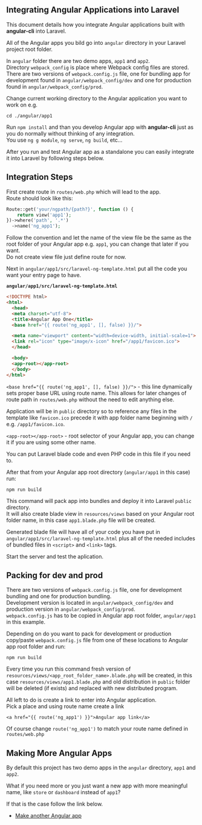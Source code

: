 ## Integrating Angular Applications into Laravel  

This document details how you integrate Angular applications built with **angular-cli** into Laravel.  

All of the Angular apps you bild go into `angular` directory in your Laravel project root folder.  

In `angular` folder there are two demo apps, `app1` and `app2`.  
Directory `webpack_config` is place where Webpack config files are stored.  
There are two versions of `webpack.config.js` file, one for bundling app for development found in `angular/webpack_config/dev` and one for production found in `angular/webpack_config/prod`.  

Change current working directory to the Angular application you want to work on e.g.  

```
cd ./angular/app1
```

Run `npm install` and than you develop Angular app with **angular-cli** just as you do normally without thinking of any integration.  
You use `ng g module`, `ng serve`, `ng build`, etc...  

After you run and test Angular app as a standalone you can easily integrate it into Laravel by following steps below.  

## Integration Steps  

First create route in `routes/web.php` which will lead to the app.  
Route should look like this:  

```php
Route::get('your/ngpath/{path?}', function () {
    return view('app1');
})->where('path', '.*')
  ->name('ng_app1');
```

Follow the convention and let the name of the view file be the same as the root folder of your Angular app e.g. `app1`, you can change that later if you want.  
Do not create view file just define route for now.  

Next in `angular/app1/src/laravel-ng-template.html` put all the code you want your entry page to have.  

**`angular/app1/src/laravel-ng-template.html`**  

```html
<!DOCTYPE html>
<html>
  <head>
  <meta charset="utf-8">
  <title>Angular App One</title>
  <base href="{{ route('ng_app1', [], false) }}/">

  <meta name="viewport" content="width=device-width, initial-scale=1">
  <link rel="icon" type="image/x-icon" href="/app1/favicon.ico">
  </head>

  <body>
  <app-root></app-root>
  </body>
</html>
```

`<base href="{{ route('ng_app1', [], false) }}/">` - this line dynamically sets proper base URL using route name. This allows for later changes of route path in `routes/web.php` without the need to edit anything else.  

Application will be in `public` directory so to reference any files in the template like `favicon.ico` precede it with app folder name beginning with `/` e.g. `/app1/favicon.ico`.

`<app-root></app-root>` - root selector of your Angular app, you can change it if you are using some other name.  

You can put Laravel blade code and even PHP code in this file if you need to.  

After that from your Angular app root directory (`angular/app1` in this case) run:

```
npm run build
```

This command will pack app into bundles and deploy it into Laravel `public` directory.  
It will also create blade view in `resources/views` based on your Angular root folder name, in this case `app1.blade.php` file will be created.  

Generated blade file will have all of your code you have put in `angular/app1/src/laravel-ng-template.html` plus all of the needed includes of bundled files in `<script>` and `<link>` tags.  

Start the server and test the aplication.  

## Packing for **dev** and **prod**  

There are two versions of `webpack.config.js` file, one for development bundling and one for production bundling.  
Development version is located in `angular/webpack_config/dev` and production version in `angular/webpack_config/prod`.  
`webpack.config.js` has to be copied in Angular app root folder, `angular/app1` in this example.  

Depending on do you want to pack for development or production copy/paste `webpack.config.js` file from one of these locations to Angular app root folder and run:  


```
npm run build
```

Every time you run this command fresh version of `resources/views/<app_root_folder_name>.blade.php` will be created, in this case `resources/views/app1.blade.php` and old distribution in `public` folder will be deleted (if exists) and replaced with new distributed program.  

All left to do is create a link to enter into Angular application.  
Pick a place and using route name create a link

```
<a href="{{ route('ng_app1') }}">Angular app link</a>
```

Of course change `route('ng_app1')` to match your route name defined in `routes/web.php`  

## Making More Angular Apps  

By default this project has two demo apps in the `angular` directory, `app1` and `app2`.  

What if you need more or you just want a new app with more meaningful name, like `store` or `dashboard` instead of `app1`?

If that is the case follow the link below.  

+ [Make another Angular app](./another_app.md)
